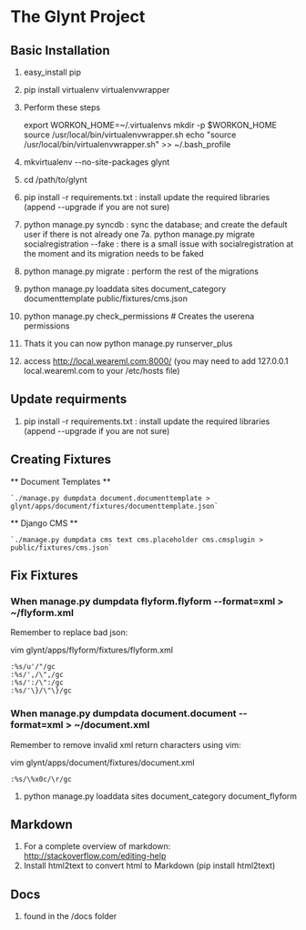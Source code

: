 # The Glynt Project #

## Basic Installation

1. easy_install pip
2. pip install virtualenv virtualenvwrapper
3. Perform these steps

    export WORKON_HOME=~/.virtualenvs
    mkdir -p $WORKON_HOME
    source /usr/local/bin/virtualenvwrapper.sh
    echo "source /usr/local/bin/virtualenvwrapper.sh" >> ~/.bash_profile

4. mkvirtualenv --no-site-packages glynt
5. cd /path/to/glynt
6. pip install -r requirements.txt : install update the required libraries (append --upgrade if you are not sure)
7. python manage.py syncdb : sync the database; and create the default user if there is not already one
7a. python manage.py migrate socialregistration --fake : there is a small issue with socialregistration at the moment and its migration needs to be faked
8. python manage.py migrate : perform the rest of the migrations
9. python manage.py loaddata sites document_category documenttemplate public/fixtures/cms.json
10. python manage.py check_permissions # Creates the userena permissions
11. Thats it you can now python manage.py runserver_plus
12. access http://local.weareml.com:8000/ (you may need to add 127.0.0.1 local.weareml.com to your /etc/hosts file)

## Update requirments

1. pip install -r requirements.txt : install update the required libraries (append --upgrade if you are not sure)


## Creating Fixtures

** Document Templates **

    `./manage.py dumpdata document.documenttemplate > glynt/apps/document/fixtures/documenttemplate.json`

** Django CMS **

    `./manage.py dumpdata cms text cms.placeholder cms.cmsplugin > public/fixtures/cms.json`

## Fix Fixtures

### When manage.py dumpdata flyform.flyform --format=xml > ~/flyform.xml

Remember to replace bad json:

vim glynt/apps/flyform/fixtures/flyform.xml

    :%s/u'/"/gc
    :%s/',/\",/gc
    :%s/':/\":/gc
    :%s/'\}/\"\}/gc

### When manage.py dumpdata document.document --format=xml > ~/document.xml

Remember to remove invalid xml return characters using vim:

vim glynt/apps/document/fixtures/document.xml

    :%s/\%x0c/\r/gc

1. python manage.py loaddata sites document_category document_flyform


## Markdown

1. For a complete overview of markdown: http://stackoverflow.com/editing-help
2. Install html2text to convert html to Markdown (pip install html2text)

## Docs

1. found in the /docs folder
